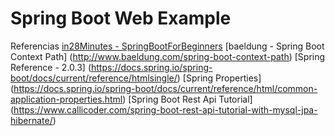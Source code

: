 Spring Boot Web Example
====

Referencias 
[in28Minutes - SpringBootForBeginners](https://github.com/in28minutes/SpringBootForBeginners)
[baeldung - Spring Boot Context Path] (http://www.baeldung.com/spring-boot-context-path)
[Spring Reference - 2.0.3] (https://docs.spring.io/spring-boot/docs/current/reference/htmlsingle/)
[Spring Properties] (https://docs.spring.io/spring-boot/docs/current/reference/html/common-application-properties.html)
[Spring Boot Rest Api Tutorial] (https://www.callicoder.com/spring-boot-rest-api-tutorial-with-mysql-jpa-hibernate/)
